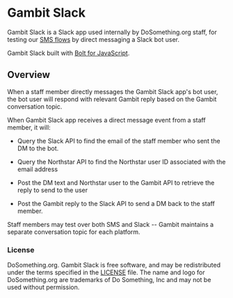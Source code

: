 # Gambit Slack

Gambit Slack is a Slack app used internally by DoSomething.org staff, for testing our [SMS flows](https://github.com/dosomething/gambit-conversations) by direct messaging a Slack bot user.

Gambit Slack built with [Bolt for JavaScript](https://api.slack.com/tools/bolt).


## Overview

When a staff member directly messages the Gambit Slack app's bot user, the bot user will respond with relevant Gambit reply based on the Gambit conversation topic.

When Gambit Slack app receives a direct message event from a staff member, it will:

* Query the Slack API to find the email of the staff member who sent the DM to the bot.

* Query the Northstar API to find the Northstar user ID associated with the email address

* Post the DM text and Northstar user to the Gambit API to retrieve the reply to send to the user

* Post the Gambit reply to the Slack API to send a DM back to the staff member.

Staff members may test over both SMS and Slack -- Gambit maintains a separate conversation topic for each platform.


### License

DoSomething.org. Gambit Slack is free software, and may be redistributed under the terms specified in the [LICENSE](https://github.com/DoSomething/gambit-slack/blob/master/LICENSE) file. The name and logo for DoSomething.org are trademarks of Do Something, Inc and may not be used without permission.
